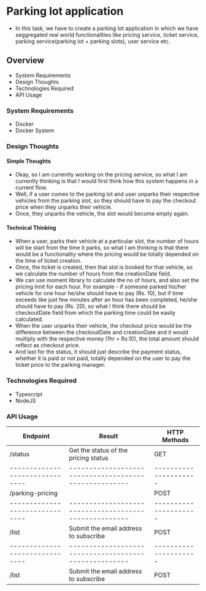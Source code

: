 # Parking lot application
- In this task, we have to create a parking lot application in which we have seggregated real world functionalities 
like pricing service, ticket service, parking service(parking lot + parking slots), user service etc.


## Overview
- System Requirements
- Design Thoughts
- Technologies Required
- API Usage


### System Requirements
- Docker
- Docker System


### Design Thoughts

#### Simple Thoughts
- Okay, so I am currently working on the pricing service, so what I am currently thinking is that I would first think how this system happens in
a current flow.
- Well, if a user comes to the parking lot and user unparks their respective vehicles from the parking slot, so they should have to pay the 
checkout price when they unparks their vehicle. 
- Once, they unparks the vehicle, the slot would become empty again.

#### Technical Thinking
- When a user, parks their vehicle at a particular slot, the number of hours will be start from the time it parks, so what I am thinking is that there would be a functionality where the pricing would be totally depended on the time of ticket creation.
- Once, the ticket is created, then that slot is booked for that vehicle, so we calculate the number of hours from the creationDate field.
- We can use moment library to calculate the no of hours, and also set the pricing limit for each hour. For example - if someone parked his/her vehicle for one hour he/she should have to pay (Rs. 10), but if time exceeds like just few minutes after an hour has been completed, he/she should have to pay (Rs. 20), 
so what I think there should be checkoutDate field from which the parking time could be easily calculated.
- When the user unparks their vehicle, the checkout price would be the difference between the checkoutDate and creationDate and it would multiply with the respective money (1hr = Rs.10), the total amount should reflect as checkout price.
- And last for the status, it should just describe the payment status, whether it is paid or not paid, totally depended on the user to pay the ticket price to the parking manager.


### Technologies Required
- Typescript
- NodeJS


### API Usage

| Endpoint                     | Result                                              | HTTP Methods
|------------------------------|-----------------------------------------------------|---------------------
| /status                      | Get the status of the pricing status                |      GET
|------------------------------|-----------------------------------------------------|---------------------
| /parking-pricing             |                |      POST
|------------------------------|-----------------------------------------------------|---------------------
| /list                        | Submit the email address to subscribe               |      POST
|------------------------------|-----------------------------------------------------|---------------------
| /list                        | Submit the email address to subscribe               |      POST